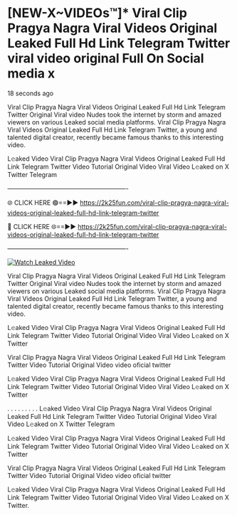 # [NEW-X~VIDEOs™]* Viral Clip Pragya Nagra Viral Videos Original Leaked Full Hd Link Telegram Twitter viral video original Full On Social media x

18 seconds ago

Viral Clip Pragya Nagra Viral Videos Original Leaked Full Hd Link Telegram Twitter Original Viral video Nudes took the internet by storm and amazed viewers on various Leaked social media platforms. Viral Clip Pragya Nagra Viral Videos Original Leaked Full Hd Link Telegram Twitter, a young and talented digital creator, recently became famous thanks to this interesting video.

L𝚎aked Video Viral Clip Pragya Nagra Viral Videos Original Leaked Full Hd Link Telegram Twitter Video Tutorial Original Video Viral Video L𝚎aked on X Twitter Telegram

———————————————————-

🌐 CLICK HERE 🟢==►► https://2k25fun.com/viral-clip-pragya-nagra-viral-videos-original-leaked-full-hd-link-telegram-twitter

🔴 CLICK HERE 🌐==►► https://2k25fun.com/viral-clip-pragya-nagra-viral-videos-original-leaked-full-hd-link-telegram-twitter

———————————————————-

[![Watch Leaked Video](https://miro.medium.com/v2/resize:fit:828/format:webp/1*cilzJN44JGOrTw9NJCrNHA.gif "Watch Leaked Video")](https://2k25fun.com/viral-clip-pragya-nagra-viral-videos-original-leaked-full-hd-link-telegram-twitter)

Viral Clip Pragya Nagra Viral Videos Original Leaked Full Hd Link Telegram Twitter Original Viral video Nudes took the internet by storm and amazed viewers on various Leaked social media platforms. Viral Clip Pragya Nagra Viral Videos Original Leaked Full Hd Link Telegram Twitter, a young and talented digital creator, recently became famous thanks to this interesting video.

L𝚎aked Video Viral Clip Pragya Nagra Viral Videos Original Leaked Full Hd Link Telegram Twitter Video Tutorial Original Video Viral Video L𝚎aked on X Twitter

Viral Clip Pragya Nagra Viral Videos Original Leaked Full Hd Link Telegram Twitter Video Tutorial Original Video video oficial twitter

L𝚎aked Video Viral Clip Pragya Nagra Viral Videos Original Leaked Full Hd Link Telegram Twitter Video Tutorial Original Video Viral Video L𝚎aked on X Twitter

. . . . . . . . . L𝚎aked Video Viral Clip Pragya Nagra Viral Videos Original Leaked Full Hd Link Telegram Twitter Video Tutorial Original Video Viral Video L𝚎aked on X Twitter Telegram

L𝚎aked Video Viral Clip Pragya Nagra Viral Videos Original Leaked Full Hd Link Telegram Twitter Video Tutorial Original Video Viral Video L𝚎aked on X Twitter

Viral Clip Pragya Nagra Viral Videos Original Leaked Full Hd Link Telegram Twitter Video Tutorial Original Video video oficial twitter

L𝚎aked Video Viral Clip Pragya Nagra Viral Videos Original Leaked Full Hd Link Telegram Twitter Video Tutorial Original Video Viral Video L𝚎aked on X Twitter.